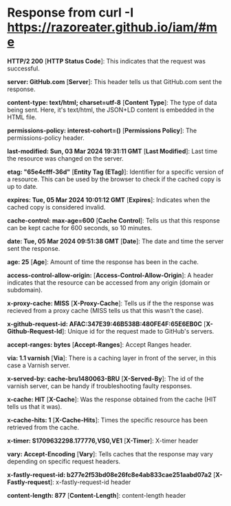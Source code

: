 # Response from curl -I https://razoreater.github.io/iam/#me

**HTTP/2 200** [**HTTP Status Code**]: This indicates that the request was successful.

**server: GitHub.com** [**Server**]: This header tells us that GitHub.com sent the response.

**content-type: text/html; charset=utf-8** [**Content Type**]: The type of data being sent. Here, it's text/html, the JSON+LD content is embedded in the HTML file.

**permissions-policy: interest-cohort=()** [**Permissions Policy**]: The permissions-policy header.

**last-modified: Sun, 03 Mar 2024 19:31:11 GMT** [**Last Modified**]: Last time the resource was changed on the server.

**etag: "65e4cfff-36d"** [**Entity Tag (ETag)**]: Identifier for a specific version of a resource. This can be used by the browser to check if the cached copy is up to date.

**expires: Tue, 05 Mar 2024 10:01:12 GMT** [**Expires**]: Indicates when the cached copy is considered invalid.

**cache-control: max-age=600** [**Cache Control**]: Tells us that this response can be kept cache for 600 seconds, so 10 minutes.

**date: Tue, 05 Mar 2024 09:51:38 GMT** [**Date**]: The date and time the server sent the response.

**age: 25** [**Age**]: Amount of time the response has been in the cache.

**access-control-allow-origin:** [**Access-Control-Allow-Origin**]: A header indicates that the resource can be accessed from any origin (domain or subdomain).

**x-proxy-cache: MISS** [**X-Proxy-Cache**]: Tells us if the the response was recieved from a proxy cache (MISS tells us that this wasn't the case).

**x-github-request-id: AFAC:347E39:46B538B:480FE4F:65E6EB0C** [**X-Github-Request-Id**]: Unique id for the request made to GitHub's servers.

**accept-ranges: bytes** [**Accept-Ranges**]: Accept Ranges header.

**via: 1.1 varnish** [**Via**]: There is a caching layer in front of the server, in this case a Varnish server.

**x-served-by: cache-bru1480063-BRU** [**X-Served-By**]: The id of the varnish server, can be handy if troubleshooting faulty responses.

**x-cache: HIT** [**X-Cache**]: Was the response obtained from the cache (HIT tells us that it was).

**x-cache-hits: 1** [**X-Cache-Hits**]: Times the specific resource has been retrieved from the cache.

**x-timer: S1709632298.177776,VS0,VE1** [**X-Timer**]: X-timer header

**vary: Accept-Encoding** [**Vary**]: Tells caches that the response may vary depending on specific request headers.

**x-fastly-request-id: b277e2f53bd08e26fc8e4ab833cae251aabd07a2** [**X-Fastly-request**]: x-fastly-request-id header

**content-length: 877** [**Content-Length**]: content-length header
